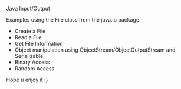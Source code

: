 Java Input/Output

Examples using the File class from the java.io package.
- Create a File
- Read a File
- Get File Information
- Object manipulation using ObjectStream/ObjectOutputStream and Serializable
- Binary Access
- Random Access


Hope u enjoy it :}
